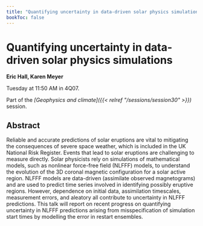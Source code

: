 ```yaml
---
title: "Quantifying uncertainty in data-driven solar physics simulations"
bookToc: false
---
```


# Quantifying uncertainty in data-driven solar physics simulations

**Eric Hall, Karen Meyer**

Tuesday at 11:50 AM in 4Q07.

Part of the *[Geophysics and climate]({{< relref "/sessions/session30" >}})* session.

## Abstract

Reliable and accurate predictions of solar eruptions are vital to mitigating the consequences of severe space weather, which is included in the UK National Risk Register. Events that lead to solar eruptions are challenging to measure directly. Solar physicists rely on simulations of mathematical models, such as nonlinear force-free field (NLFFF) models, to understand the evolution of the 3D coronal magnetic configuration for a solar active region. NLFFF models are data-driven (assimilate observed magnetograms) and are used to predict time series involved in identifying possibly eruptive regions. However, dependence on initial data, assimilation timescales, measurement errors, and aleatory all contribute to uncertainty in NLFFF predictions. This talk will report on recent progress on quantifying uncertainty in NLFFF predictions arising from misspecification of simulation start times by modelling the error in restart ensembles. 



